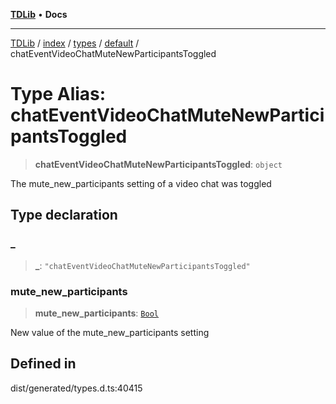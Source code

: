 [**TDLib**](../../../../../../README.md) • **Docs**

***

[TDLib](../../../../../../modules.md) / [index](../../../../../README.md) / [types](../../../README.md) / [default](../README.md) / chatEventVideoChatMuteNewParticipantsToggled

# Type Alias: chatEventVideoChatMuteNewParticipantsToggled

> **chatEventVideoChatMuteNewParticipantsToggled**: `object`

The mute_new_participants setting of a video chat was toggled

## Type declaration

### \_

> **\_**: `"chatEventVideoChatMuteNewParticipantsToggled"`

### mute\_new\_participants

> **mute\_new\_participants**: [`Bool`](Bool.md)

New value of the mute_new_participants setting

## Defined in

dist/generated/types.d.ts:40415
